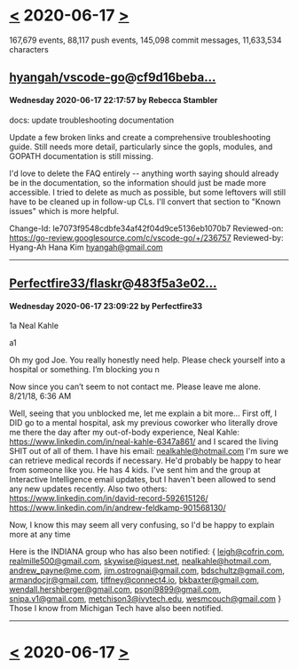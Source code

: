 # [<](2020-06-16.md) 2020-06-17 [>](2020-06-18.md)

167,679 events, 88,117 push events, 145,098 commit messages, 11,633,534 characters


## [hyangah/vscode-go](https://github.com/hyangah/vscode-go)@[cf9d16beba...](https://github.com/hyangah/vscode-go/commit/cf9d16beba4a503d24e7b1fe2ffab45085b87208)
#### Wednesday 2020-06-17 22:17:57 by Rebecca Stambler

docs: update troubleshooting documentation

Update a few broken links and create a comprehensive troubleshooting
guide. Still needs more detail, particularly since the gopls, modules,
and GOPATH documentation is still missing.

I'd love to delete the FAQ entirely -- anything worth saying
should already be in the documentation, so the information should just
be made more accessible. I tried to delete as much as possible, but some
leftovers will still have to be cleaned up in follow-up CLs. I'll
convert that section to "Known issues" which is more helpful.

Change-Id: Ie7073f9548cdbfe34af42f04d9ce5136eb1070b7
Reviewed-on: https://go-review.googlesource.com/c/vscode-go/+/236757
Reviewed-by: Hyang-Ah Hana Kim <hyangah@gmail.com>

---
## [Perfectfire33/flaskr](https://github.com/Perfectfire33/flaskr)@[483f5a3e02...](https://github.com/Perfectfire33/flaskr/commit/483f5a3e021c9cc90c2afec2dc261c784d531731)
#### Wednesday 2020-06-17 23:09:22 by Perfectfire33

1a Neal Kahle

a1

Oh my god Joe. You really honestly need help. Please check yourself into a hospital or something. I’m blocking you n



Now since you can’t seem to not contact me. Please leave me alone.
8/21/18, 6:36 AM



Well, seeing that you unblocked me, let me explain a bit more...
First off, I DID go to a mental hospital, ask my previous coworker who literally drove me there the day after my out-of-body experience, Neal Kahle:
https://www.linkedin.com/in/neal-kahle-6347a861/
and I scared the living SHIT out of all of them.
I have his email: nealkahle@hotmail.com
I'm sure we can retrieve medical records if necessary.
He'd probably be happy to hear from someone like you. He has 4 kids. I've sent him and the group at Interactive Intelligence email updates, but I haven't been allowed to send any new updates recently.
Also two others:
https://www.linkedin.com/in/david-record-592615126/
https://www.linkedin.com/in/andrew-feldkamp-901568130/

Now, I know this may seem all very confusing,
so I'd be happy to explain more at any time

Here is the INDIANA group who has also been notified:
{
leigh@cofrin.com,
realmille500@gmail.com,
skywise@iquest.net,
nealkahle@hotmail.com,
andrew_payne@me.com,
jim.ostrognai@gmail.com,
bdschultz@gmail.com,
armandocjr@gmail.com,
tiffney@connect4.io,
bkbaxter@gmail.com,
wendall.hershberger@gmail.com,
psoni9899@gmail.com,
snipa.v1@gmail.com,
metchison3@ivytech.edu,
wesmcouch@gmail.com
}
Those I know from Michigan Tech have also been notified.

---

# [<](2020-06-16.md) 2020-06-17 [>](2020-06-18.md)

